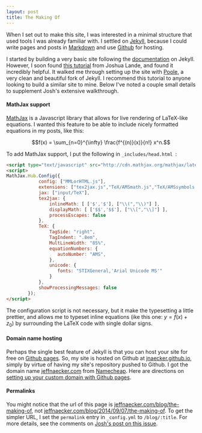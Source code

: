 ```yaml
---
layout: post
title: The Making Of
---
```


When I set out to make this site, I was interested in a minimal structure that used tools I was already familiar with.  I settled on [Jekyll](http://jekyllrb.com/), because I could write pages and posts in [Markdown](http://daringfireball.net/projects/markdown/) and use [Github](https://github.com/) for hosting.

I started by building a very basic site following the [documentation](http://jekyllrb.com/docs/home/) on Jekyll.  However, I soon found [this tutorial](http://joshualande.com/jekyll-github-pages-poole/) from Joshua Lande, and found it incredibly helpful.  It walked me through setting up the site with [Poole](https://github.com/poole/poole), a very clean and beautiful fork of Jekyll.  I recommend this tutorial to anyone looking to build a similar site to mine.  Below I've noted a couple small details to supplement Josh's extensive walkthrough.

#### MathJax support

[MathJax](http://www.mathjax.org/) is a Javascript library that allows for live rendering of LaTeX-like equations.  I wanted this feature to be able to include nicely formatted equations in my posts, like this: 

$$f(x) = \sum_{n=0}^{\infty} \frac{f^{(n)}(x)}{n!} x^n.$$ 

To add MathJax support, I put the following in `_includes/head.html `:

```html
<script type="text/javascript" src="http://cdn.mathjax.org/mathjax/latest/MathJax.js"></script>
<script>
MathJax.Hub.Config({
            config: ["MMLorHTML.js"],
            extensions: ["tex2jax.js","TeX/AMSmath.js","TeX/AMSsymbols.js"],
            jax: ["input/TeX"],
            tex2jax: {
                inlineMath: [ ['$','$'], ["\\(","\\)"] ],
                displayMath: [ ['$$','$$'], ["\\[","\\]"] ],
                processEscapes: false
            },
            TeX: {
                TagSide: "right",
                TagIndent: ".8em",
                MultLineWidth: "85%",
                equationNumbers: {
                   autoNumber: "AMS",
                },
                unicode: {
                   fonts: "STIXGeneral,'Arial Unicode MS'" 
                }
            },
            showProcessingMessages: false
        });
</script>
```

The configuration script is not necessary, but it make the typesetting a little prettier, and allows me to typeset inline equations (ike this one: $y = f(x) + z_0$) by surrounding the LaTeX code with single dollar signs.

#### Domain name hosting

Perhaps the single best feature of Jekyll is that you can host your site for free on [Github pages](https://help.github.com/articles/what-are-github-pages).  So, my site is hosted on Github at [jnaecker.github.io](jnaecker.github.io), simply by virtue of having my site's repository pushed to Github.  I got the domain name [jeffnaecker.com](jeffnaecker.com) from [Namecheap](https://www.namecheap.com/).  Here are directions on [setting up your custom domain with Github pages](http://davidensinger.com/2013/03/setting-the-dns-for-github-pages-on-namecheap/).

#### Permalinks

You might notice that the url of this page is [jeffnaecker.com/blog/the-making-of](jeffnaecker.com/blog/the-making-of), not [jeffnaecker.com/blog/2014/09/07/the-making-of](jeffnaecker.com/blog/2014/09/07/the-making-of).  To get the simpler URL, I set the `permalink` entry in `_config.yml` to `/blog/:title`.  For more details, see the comments on [Josh's post on this issue](http://joshualande.com/short-urls-jekyll/).
